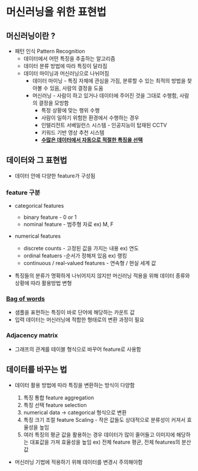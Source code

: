 # 머신러닝을 위한 표현법

## 머신러닝이란 ?

- 패턴 인식 Pattern Recognition
  - 데이터에서 어떤 특징을 추출하는 알고리즘
  - 데이터 분류 방법에 따라 특징이 달라짐
  - 데이터 마이닝과 머신러닝으로 나뉘어짐
    - 데이터 마이닝 - 특징 자체에 관심을 가짐, 분류할 수 있는 최적의 방법을 찾아볼 수 있음, 사람의 결정을 도움
    - 머신러닝 - 사람이 하고 있거나 데이터에 주어진 것을 그대로 수행함, 사람의 결정을 모방함
      - 특정 상황에 맞는 행위 수행
      - 사람이 일하기 위험한 환경에서 수행하는 경우
      - 인텔리전트 서베일런스 시스템 - 인공지능이 탑재된 CCTV
      - 키워드 기반 영상 추천 시스템
      - <u>**수많은 데이터에서 자동으로 적절한 특징을 선택**</u>

## 데이터와 그 표현법

- 데이터 안에 다양한 feature가 구성됨

###  feature 구분

- categorical features
  - binary feature - 0 or 1
  - nominal feature - 범주형 자료 ex) M, F
- numerical features
  - discrete counts - 고정된 값을 가지는 내용 ex) 연도
  - ordinal featuers -순서가 정해져 있음 ex) 랭킹
  - continuous / real-valued features - 연속형 / 현실 세계 값

-  특징들의 분류가 명확하게 나뉘어지지 않지만 머신러닝 적용을 위해 데이터 종류와 상황에 따라 활용방법 변형

### [Bag of words](https://ko.wikipedia.org/wiki/%EB%8B%A8%EC%96%B4_%EA%B0%80%EB%B0%A9_%EB%AA%A8%EB%8D%B8)

- 샘플을 표현하는 특징이 바로 단어에 해당하는 카운트 값
- 입력 데이터는 머신러닝에 적합한 형태로의 변환 과정이 필요

### Adjacency matrix

- 그래프의 관계를 테이블 형식으로 바꾸어 feature로 사용함

## 데이터를 바꾸는 법

- 데이터 활용 방법에 따라 특징을 변환하는 방식이 다양함
  1. 특징 통합 feature aggregation
  2. 특징 선택 feature selection
  3. numerical data -> categorical 형식으로 변환
  4. 특징 크기 조절 feature Scaling - 작은 값들도 상대적으로 분류성이 커져서 효율성을 높임
  5. 여러 특징의 평균 값을 활용하는 경우 데이터가 많이 줄어들고 이미지에 해당하는 대표값을 가져 효율성을 높임 ex) 전체 feature 평균, 전체 features의 분산값

- 머신러닝 기법에 적용하기 위해 데이터를 변경시 주의해야함